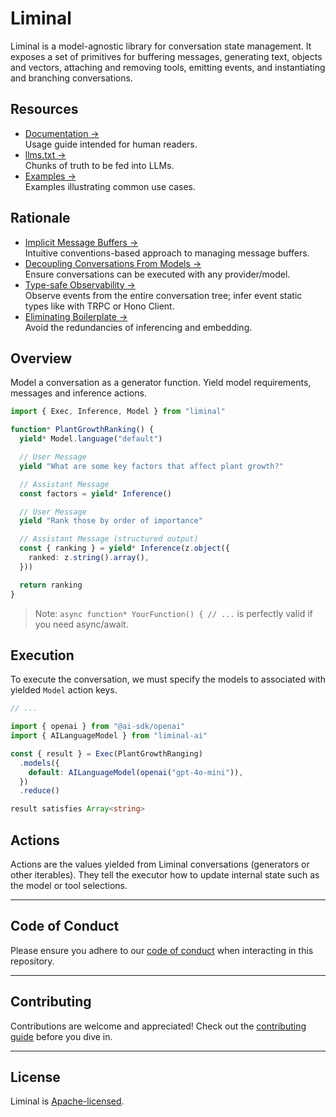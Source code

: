 # Liminal <Badge type="warning" text="beta" />

Liminal is a model-agnostic library for conversation state management. It
exposes a set of primitives for buffering messages, generating text, objects and
vectors, attaching and removing tools, emitting events, and instantiating and
branching conversations.

## Resources

- [Documentation &rarr;](https://liminal.land)<br />Usage guide intended for
  human readers.
- [llms.txt &rarr;](./llms.txt)<br />Chunks of truth to be fed into LLMs.
- [Examples &rarr;](https://github.com/harrysolovay/liminal/tree/main/examples)<br />Examples
  illustrating common use cases.

## Rationale

- [Implicit Message Buffers &rarr;](https://liminal.land/rationale/implicit_message_buffers.md)<br />Intuitive
  conventions-based approach to managing message buffers.
- [Decoupling Conversations From Models &rarr;](https://liminal.land/rationale/decoupling_from_models)<br />Ensure
  conversations can be executed with any provider/model.
- [Type-safe Observability &rarr;](https://liminal.land/rationale/type-safe_observability)<br />Observe
  events from the entire conversation tree; infer event static types like with
  TRPC or Hono Client.
- [Eliminating Boilerplate &rarr;](https://liminal.land/rationale/eliminating_boilerplate.md)<br />Avoid
  the redundancies of inferencing and embedding.

## Overview

Model a conversation as a generator function. Yield model requirements, messages
and inference actions.

```ts
import { Exec, Inference, Model } from "liminal"

function* PlantGrowthRanking() {
  yield* Model.language("default")

  // User Message
  yield "What are some key factors that affect plant growth?"

  // Assistant Message
  const factors = yield* Inference()

  // User Message
  yield "Rank those by order of importance"

  // Assistant Message (structured output)
  const { ranking } = yield* Inference(z.object({
    ranked: z.string().array(),
  }))

  return ranking
}
```

> Note: `async function* YourFunction() { // ...` is perfectly valid if you need
> async/await.

## Execution

To execute the conversation, we must specify the models to associated with
yielded `Model` action keys.

```ts
// ...

import { openai } from "@ai-sdk/openai"
import { AILanguageModel } from "liminal-ai"

const { result } = Exec(PlantGrowthRanging)
  .models({
    default: AILanguageModel(openai("gpt-4o-mini")),
  })
  .reduce()

result satisfies Array<string>
```

## Actions

Actions are the values yielded from Liminal conversations (generators or other
iterables). They tell the executor how to update internal state such as the
model or tool selections.

---

## **Code of Conduct**

Please ensure you adhere to our [code of conduct](CODE_OF_CONDUCT.md) when
interacting in this repository.

---

## **Contributing**

Contributions are welcome and appreciated! Check out the
[contributing guide](CONTRIBUTING.md) before you dive in.

---

## **License**

Liminal is [Apache-licensed](LICENSE).
